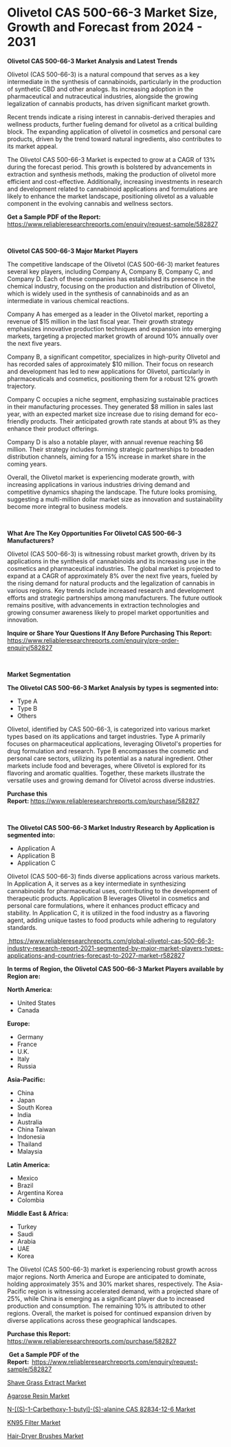 <p><h1>Olivetol CAS 500-66-3 Market Size, Growth and Forecast from 2024 - 2031</h1></p><p><strong>Olivetol CAS 500-66-3 Market Analysis and Latest Trends</strong></p>
<p><p>Olivetol (CAS 500-66-3) is a natural compound that serves as a key intermediate in the synthesis of cannabinoids, particularly in the production of synthetic CBD and other analogs. Its increasing adoption in the pharmaceutical and nutraceutical industries, alongside the growing legalization of cannabis products, has driven significant market growth. </p><p>Recent trends indicate a rising interest in cannabis-derived therapies and wellness products, further fueling demand for olivetol as a critical building block. The expanding application of olivetol in cosmetics and personal care products, driven by the trend toward natural ingredients, also contributes to its market appeal.</p><p>The Olivetol CAS 500-66-3 Market is expected to grow at a CAGR of 13% during the forecast period. This growth is bolstered by advancements in extraction and synthesis methods, making the production of olivetol more efficient and cost-effective. Additionally, increasing investments in research and development related to cannabinoid applications and formulations are likely to enhance the market landscape, positioning olivetol as a valuable component in the evolving cannabis and wellness sectors. </p></p>
<p><strong>Get a Sample PDF of the Report:&nbsp;</strong> <a href="https://www.reliableresearchreports.com/enquiry/request-sample/582827?utm_campaign=118&utm_medium=2&utm_source=Github&utm_content=ia&utm_term=27092024&utm_id=olivetol-cas-500-66-3">https://www.reliableresearchreports.com/enquiry/request-sample/582827</a></p>
<p>&nbsp;</p>
<p><strong>Olivetol CAS 500-66-3 Major Market Players</strong></p>
<p><p>The competitive landscape of the Olivetol (CAS 500-66-3) market features several key players, including Company A, Company B, Company C, and Company D. Each of these companies has established its presence in the chemical industry, focusing on the production and distribution of Olivetol, which is widely used in the synthesis of cannabinoids and as an intermediate in various chemical reactions.</p><p>Company A has emerged as a leader in the Olivetol market, reporting a revenue of $15 million in the last fiscal year. Their growth strategy emphasizes innovative production techniques and expansion into emerging markets, targeting a projected market growth of around 10% annually over the next five years. </p><p>Company B, a significant competitor, specializes in high-purity Olivetol and has recorded sales of approximately $10 million. Their focus on research and development has led to new applications for Olivetol, particularly in pharmaceuticals and cosmetics, positioning them for a robust 12% growth trajectory.</p><p>Company C occupies a niche segment, emphasizing sustainable practices in their manufacturing processes. They generated $8 million in sales last year, with an expected market size increase due to rising demand for eco-friendly products. Their anticipated growth rate stands at about 9% as they enhance their product offerings.</p><p>Company D is also a notable player, with annual revenue reaching $6 million. Their strategy includes forming strategic partnerships to broaden distribution channels, aiming for a 15% increase in market share in the coming years.</p><p>Overall, the Olivetol market is experiencing moderate growth, with increasing applications in various industries driving demand and competitive dynamics shaping the landscape. The future looks promising, suggesting a multi-million dollar market size as innovation and sustainability become more integral to business models.</p></p>
<p>&nbsp;</p>
<p><strong>What Are The Key Opportunities For Olivetol CAS 500-66-3 Manufacturers?</strong></p>
<p><p>Olivetol (CAS 500-66-3) is witnessing robust market growth, driven by its applications in the synthesis of cannabinoids and its increasing use in the cosmetics and pharmaceutical industries. The global market is projected to expand at a CAGR of approximately 8% over the next five years, fueled by the rising demand for natural products and the legalization of cannabis in various regions. Key trends include increased research and development efforts and strategic partnerships among manufacturers. The future outlook remains positive, with advancements in extraction technologies and growing consumer awareness likely to propel market opportunities and innovation.</p></p>
<p><strong>Inquire or Share Your Questions If Any Before Purchasing This Report:</strong> <a href="https://www.reliableresearchreports.com/enquiry/pre-order-enquiry/582827?utm_campaign=118&utm_medium=2&utm_source=Github&utm_content=ia&utm_term=27092024&utm_id=olivetol-cas-500-66-3">https://www.reliableresearchreports.com/enquiry/pre-order-enquiry/582827</a></p>
<p>&nbsp;</p>
<p><strong>Market Segmentation</strong></p>
<p><strong>The Olivetol CAS 500-66-3 Market Analysis by types is segmented into:</strong></p>
<p><ul><li>Type A</li><li>Type B</li><li>Others</li></ul></p>
<p><p>Olivetol, identified by CAS 500-66-3, is categorized into various market types based on its applications and target industries. Type A primarily focuses on pharmaceutical applications, leveraging Olivetol's properties for drug formulation and research. Type B encompasses the cosmetic and personal care sectors, utilizing its potential as a natural ingredient. Other markets include food and beverages, where Olivetol is explored for its flavoring and aromatic qualities. Together, these markets illustrate the versatile uses and growing demand for Olivetol across diverse industries.</p></p>
<p><strong>Purchase this Report:&nbsp;</strong><a href="https://www.reliableresearchreports.com/purchase/582827?utm_campaign=118&utm_medium=2&utm_source=Github&utm_content=ia&utm_term=27092024&utm_id=olivetol-cas-500-66-3">https://www.reliableresearchreports.com/purchase/582827</a></p>
<p>&nbsp;</p>
<p><strong>The Olivetol CAS 500-66-3 Market Industry Research by Application is segmented into:</strong></p>
<p><ul><li>Application A</li><li>Application B</li><li>Application C</li></ul></p>
<p><p>Olivetol (CAS 500-66-3) finds diverse applications across various markets. In Application A, it serves as a key intermediate in synthesizing cannabinoids for pharmaceutical uses, contributing to the development of therapeutic products. Application B leverages Olivetol in cosmetics and personal care formulations, where it enhances product efficacy and stability. In Application C, it is utilized in the food industry as a flavoring agent, adding unique tastes to food products while adhering to regulatory standards.</p></p>
<p><a href="https://www.reliableresearchreports.com/global-olivetol-cas-500-66-3-industry-research-report-2021-segmented-by-major-market-players-types-applications-and-countries-forecast-to-2027-market-r582827?utm_campaign=118&utm_medium=2&utm_source=Github&utm_content=ia&utm_term=27092024&utm_id=olivetol-cas-500-66-3">&nbsp;https://www.reliableresearchreports.com/global-olivetol-cas-500-66-3-industry-research-report-2021-segmented-by-major-market-players-types-applications-and-countries-forecast-to-2027-market-r582827</a></p>
<p><strong>In terms of Region, the Olivetol CAS 500-66-3 Market Players available by Region are:</strong></p>
<p>
    <p> <strong> North America: </strong>
        <ul>
            <li>United States</li>
            <li>Canada</li>
        </ul>
        </p> 
    <p> <strong> Europe: </strong>
        <ul>
            <li>Germany</li>
            <li>France</li>
            <li>U.K.</li>
            <li>Italy</li>
            <li>Russia</li>
        </ul>
        </p> 
    <p> <strong> Asia-Pacific: </strong>
        <ul>
            <li>China</li>
            <li>Japan</li>
            <li>South Korea</li>
            <li>India</li>
            <li>Australia</li>
            <li>China Taiwan</li>
            <li>Indonesia</li>
            <li>Thailand</li>
            <li>Malaysia</li>
        </ul>
        </p> 
    <p> <strong> Latin America: </strong>
        <ul>
            <li>Mexico</li>
            <li>Brazil</li>
            <li>Argentina Korea</li>
            <li>Colombia</li>
        </ul>
        </p> 
    <p> <strong> Middle East & Africa: </strong>
        <ul>
            <li>Turkey</li>
            <li>Saudi</li>
            <li>Arabia</li>
            <li>UAE</li>
            <li>Korea</li>
        </ul>
    </p>
    </p>
<p><p>The Olivetol (CAS 500-66-3) market is experiencing robust growth across major regions. North America and Europe are anticipated to dominate, holding approximately 35% and 30% market shares, respectively. The Asia-Pacific region is witnessing accelerated demand, with a projected share of 25%, while China is emerging as a significant player due to increased production and consumption. The remaining 10% is attributed to other regions. Overall, the market is poised for continued expansion driven by diverse applications across these geographical landscapes.</p></p>
<p><strong>Purchase this Report: </strong><a href="https://www.reliableresearchreports.com/purchase/582827?utm_campaign=118&utm_medium=2&utm_source=Github&utm_content=ia&utm_term=27092024&utm_id=olivetol-cas-500-66-3">https://www.reliableresearchreports.com/purchase/582827</a></p>
<p>&nbsp;<strong>Get a Sample PDF of the Report:&nbsp;&nbsp;</strong><a href="https://www.reliableresearchreports.com/enquiry/request-sample/582827?utm_campaign=118&utm_medium=2&utm_source=Github&utm_content=ia&utm_term=27092024&utm_id=olivetol-cas-500-66-3">https://www.reliableresearchreports.com/enquiry/request-sample/582827</a></p>
<p><strong></strong></p>
<p><p><a href="https://www.linkedin.com/pulse/charting-future-comprehensive-analysis-global-shave-lh6uc?utm_campaign=118&utm_medium=2&utm_source=Github&utm_content=ia&utm_term=27092024&utm_id=olivetol-cas-500-66-3">Shave Grass Extract Market</a></p><p><a href="https://www.linkedin.com/pulse/agarose-resin-market-outlook-forecast-from-2024-2031-zymolyase-gdwsc?utm_campaign=118&utm_medium=2&utm_source=Github&utm_content=ia&utm_term=27092024&utm_id=olivetol-cas-500-66-3">Agarose Resin Market</a></p><p><a href="https://github.com/MatthewHernandez403/Market-Research-Report-List-1/blob/main/n-s-1-carbethoxy-1-butyl-s-alanine-cas-82834-12-6-market.md?utm_campaign=118&utm_medium=2&utm_source=Github&utm_content=ia&utm_term=27092024&utm_id=olivetol-cas-500-66-3">N-[(S)-1-Carbethoxy-1-butyl]-(S)-alanine CAS 82834-12-6 Market</a></p><p><a href="https://github.com/MoonZANDRA/Market-Research-Report-List-1/blob/main/kn95-filter-market.md?utm_campaign=118&utm_medium=2&utm_source=Github&utm_content=ia&utm_term=27092024&utm_id=olivetol-cas-500-66-3">KN95 Filter Market</a></p><p><a href="https://issuu.com/reportprime-2/docs/hair-dryer-brushes-market-size-2030_f5279204befaa2?utm_campaign=118&utm_medium=2&utm_source=Github&utm_content=ia&utm_term=27092024&utm_id=olivetol-cas-500-66-3">Hair-Dryer Brushes Market</a></p></p>